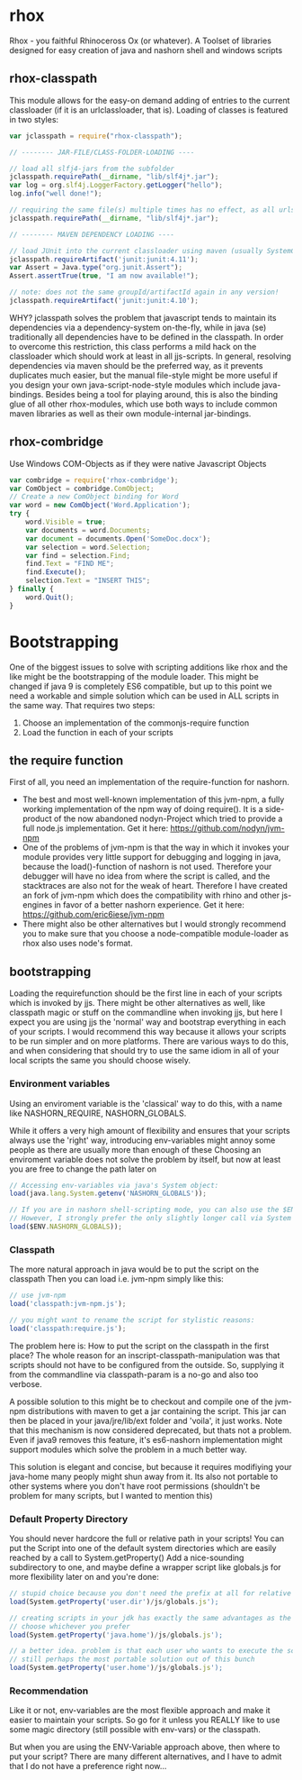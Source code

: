 # rhox
Rhox - you faithful Rhinoceross Ox (or whatever).
A Toolset of libraries designed for easy creation of java and nashorn shell and windows scripts


## rhox-classpath
This module allows for the easy-on demand adding of entries to the current classloader (if it is an urlclassloader, that is).
Loading of classes is featured in two styles:

```javascript
var jclasspath = require("rhox-classpath");

// -------- JAR-FILE/CLASS-FOLDER-LOADING ----

// load all slfj4-jars from the subfolder 
jclasspath.requirePath(__dirname, "lib/slf4j*.jar");
var log = org.slf4j.LoggerFactory.getLogger("hello");
log.info("well done!");

// requiring the same file(s) multiple times has no effect, as all urls are checked on the classloader before they are added
jclasspath.requirePath(__dirname, "lib/slf4j*.jar");

// -------- MAVEN DEPENDENCY LOADING ----

// load JUnit into the current classloader using maven (usually SystemClassLoader)
jclasspath.requireArtifact('junit:junit:4.11');
var Assert = Java.type("org.junit.Assert");
Assert.assertTrue(true, "I am now available!");

// note: does not the same groupId/artifactId again in any version!
jclasspath.requireArtifact('junit:junit:4.10');
```
WHY?
jclasspath solves the problem that javascript tends to maintain its dependencies via a dependency-system on-the-fly, while in java (se) traditionally all dependencies have to be defined in the classpath. In order to overcome this restriction, this class performs a mild hack on the classloader which should work at least in all jjs-scripts.
In general, resolving dependencies via maven should be the preferred way, as it prevents duplicates much easier, but the manual file-style might be more useful if you design your own java-script-node-style modules which include java-bindings.
Besides being a tool for playing around, this is also the binding glue of all other rhox-modules, which use both ways to include common maven libraries as well as their own module-internal jar-bindings.

## rhox-combridge
Use Windows COM-Objects as if they were native Javascript Objects

```javascript
var combridge = require('rhox-combridge');
var ComObject = combridge.ComObject;
// Create a new ComObject binding for Word
var word = new ComObject('Word.Application');
try {
    word.Visible = true;
    var documents = word.Documents;
    var document = documents.Open('SomeDoc.docx');
    var selection = word.Selection;
    var find = selection.Find;
    find.Text = "FIND ME";
    find.Execute();
    selection.Text = "INSERT THIS";
} finally {
    word.Quit();
}
```

# Bootstrapping
One of the biggest issues to solve with scripting additions like rhox and the like might be the bootstrapping of the module loader. This might be changed if java 9 is completely ES6 compatible, but up to this point we need a workable and simple solution which can be used in ALL scripts in the same way. That requires two steps:
1. Choose an implementation of the commonjs-require function
2. Load the function in each of your scripts

## the require function
First of all, you need an implementation of the require-function for nashorn.
* The best and most well-known implementation of this jvm-npm, a fully working implementation of the npm way of doing require(). It is a side-product of the now abandoned nodyn-Project which tried to provide a full node.js implementation. Get it here: https://github.com/nodyn/jvm-npm
* One of the problems of jvm-npm is that the way in which it invokes your module provides very little support for debugging and logging in java, because the load()-function of nashorn is not used. Therefore your debugger will have no idea from where the script is called, and the stacktraces are also not for the weak of heart. Therefore I have created an fork of jvm-npm which does the compatibility with rhino and other js-engines in favor of a better nashorn experience. Get it here: https://github.com/eric6iese/jvm-npm
* There might also be other alternatives but I would strongly recommend you to make sure that you choose a node-compatible module-loader as rhox also uses node's format.

## bootstrapping
Loading the requirefunction should be the first line in each of your scripts which is invoked by jjs. There might be other alternatives as well, like classpath magic or stuff on the commandline when invoking jjs, but here I expect you are using jjs the 'normal' way and bootstrap everything in each of your scripts. I would recommend this way because it allows your scripts to be run simpler and on more platforms.  There are various ways to do this, and when considering that should try to use the same idiom in all of your local scripts the same you should choose wisely.

### Environment variables
Using an enviroment variable is the 'classical' way to do this, with a name like NASHORN_REQUIRE, NASHORN_GLOBALS.

While it offers a very high amount of flexibility and ensures that your scripts always use the 'right' way,
introducing env-variables might annoy some people as there are usually more than enough of these
Choosing an enviroment variable does not solve the problem by itself, but now at least you are free to change the path later on

```javascript
// Accessing env-variables via java's System object:
load(java.lang.System.getenv('NASHORN_GLOBALS'));

// If you are in nashorn shell-scripting mode, you can also use the $ENV-map
// However, I strongly prefer the only slightly longer call via System because it works in all enviroments the same
load($ENV.NASHORN_GLOBALS));
```

### Classpath
The more natural approach in java would be to put the script on the classpath
Then you can load i.e. jvm-npm simply like this:
```javascript
// use jvm-npm
load('classpath:jvm-npm.js');

// you might want to rename the script for stylistic reasons:
load('classpath:require.js');
```

The problem here is: 
How to put the script on the classpath in the first place?
The whole reason for an inscript-classpath-manipulation was that scripts should not have to be configured from the outside.
So, supplying it from the commandline via classpath-param is a no-go and also too verbose.

A possible solution to this might be to checkout and compile one of the jvm-npm distributions with maven to get a jar containing the script.
This jar can then be placed in your java/jre/lib/ext folder and 'voila', it just works.
Note that this mechanism is now considered deprecated, but thats not a problem.
Even if java9 removes this feature, it's es6-nashorn implementation might support modules which solve the problem in a much better way.

This solution is elegant and concise, but because it requires modifiying your java-home many peoply might shun away from it.
Its also not portable to other systems where you don't have root permissions (shouldn't be problem for many scripts, but I wanted to mention this)

### Default Property Directory
You should never hardcore the full or relative path in your scripts!
You can put the Script into one of the default system directories which are easily reached by a call to System.getProperty()
Add a nice-sounding subdirectory to one, and maybe define a wrapper script like globals.js for more flexibility later on and you're done:

```javascript
// stupid choice because you don't need the prefix at all for relative (not recommended) loading
load(System.getProperty('user.dir')/js/globals.js');

// creating scripts in your jdk has exactly the same advantages as the classpath-approach above.
// choose whichever you prefer
load(System.getProperty('java.home')/js/globals.js');

// a better idea. problem is that each user who wants to execute the script must create the dir
// still perhaps the most portable solution out of this bunch
load(System.getProperty('user.home')/js/globals.js');
```

### Recommendation
Like it or not, env-variables are the most flexible approach and make it easier to maintain your scripts.
So go for it unless you REALLY like to use some magic directory (still possible with env-vars) or the classpath.

But when you are using the ENV-Variable approach above, then where to put your script?
There are many different alternatives, and I have to admit that I do not have a preference right now...